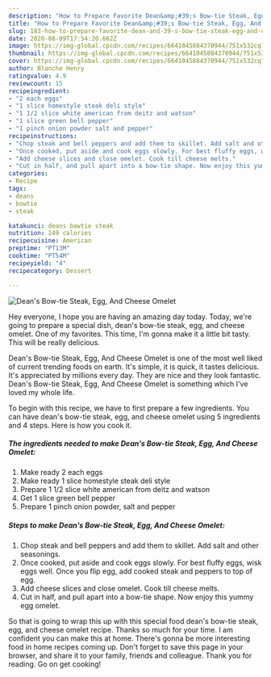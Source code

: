 ```yaml
---
description: "How to Prepare Favorite Dean&amp;#39;s Bow-tie Steak, Egg, And Cheese Omelet"
title: "How to Prepare Favorite Dean&amp;#39;s Bow-tie Steak, Egg, And Cheese Omelet"
slug: 183-how-to-prepare-favorite-dean-and-39-s-bow-tie-steak-egg-and-cheese-omelet
date: 2020-08-09T17:54:20.662Z
image: https://img-global.cpcdn.com/recipes/6641045884370944/751x532cq70/deans-bow-tie-steak-egg-and-cheese-omelet-recipe-main-photo.jpg
thumbnail: https://img-global.cpcdn.com/recipes/6641045884370944/751x532cq70/deans-bow-tie-steak-egg-and-cheese-omelet-recipe-main-photo.jpg
cover: https://img-global.cpcdn.com/recipes/6641045884370944/751x532cq70/deans-bow-tie-steak-egg-and-cheese-omelet-recipe-main-photo.jpg
author: Blanche Henry
ratingvalue: 4.9
reviewcount: 15
recipeingredient:
- "2 each eggs"
- "1 slice homestyle steak deli style"
- "1 1/2 slice white american from deitz and watson"
- "1 slice green bell pepper"
- "1 pinch onion powder salt and pepper"
recipeinstructions:
- "Chop steak and bell peppers and add them to skillet. Add salt and other seasonings."
- "Once cooked, put aside and cook eggs slowly. For best fluffy eggs, wisk eggs well. Once you flip egg, add cooked steak and peppers to top of egg."
- "Add cheese slices and close omelet. Cook till cheese melts."
- "Cut in half, and pull apart into a bow-tie shape. Now enjoy this yummy egg omelet."
categories:
- Recipe
tags:
- deans
- bowtie
- steak

katakunci: deans bowtie steak 
nutrition: 249 calories
recipecuisine: American
preptime: "PT13M"
cooktime: "PT54M"
recipeyield: "4"
recipecategory: Dessert

---
```



![Dean&#39;s Bow-tie Steak, Egg, And Cheese Omelet](https://img-global.cpcdn.com/recipes/6641045884370944/751x532cq70/deans-bow-tie-steak-egg-and-cheese-omelet-recipe-main-photo.jpg)

Hey everyone, I hope you are having an amazing day today. Today, we're going to prepare a special dish, dean&#39;s bow-tie steak, egg, and cheese omelet. One of my favorites. This time, I'm gonna make it a little bit tasty. This will be really delicious.

Dean&#39;s Bow-tie Steak, Egg, And Cheese Omelet is one of the most well liked of current trending foods on earth. It's simple, it is quick, it tastes delicious. It's appreciated by millions every day. They are nice and they look fantastic. Dean&#39;s Bow-tie Steak, Egg, And Cheese Omelet is something which I've loved my whole life.




To begin with this recipe, we have to first prepare a few ingredients. You can have dean&#39;s bow-tie steak, egg, and cheese omelet using 5 ingredients and 4 steps. Here is how you cook it.

<!--inarticleads1-->

##### The ingredients needed to make Dean&#39;s Bow-tie Steak, Egg, And Cheese Omelet:

1. Make ready 2 each eggs
1. Make ready 1 slice homestyle steak deli style
1. Prepare 1 1/2 slice white american from deitz and watson
1. Get 1 slice green bell pepper
1. Prepare 1 pinch onion powder, salt and pepper




<!--inarticleads2-->

##### Steps to make Dean&#39;s Bow-tie Steak, Egg, And Cheese Omelet:

1. Chop steak and bell peppers and add them to skillet. Add salt and other seasonings.
1. Once cooked, put aside and cook eggs slowly. For best fluffy eggs, wisk eggs well. Once you flip egg, add cooked steak and peppers to top of egg.
1. Add cheese slices and close omelet. Cook till cheese melts.
1. Cut in half, and pull apart into a bow-tie shape. Now enjoy this yummy egg omelet.




So that is going to wrap this up with this special food dean&#39;s bow-tie steak, egg, and cheese omelet recipe. Thanks so much for your time. I am confident you can make this at home. There's gonna be more interesting food in home recipes coming up. Don't forget to save this page in your browser, and share it to your family, friends and colleague. Thank you for reading. Go on get cooking!
